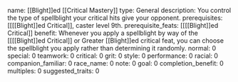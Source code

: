name: [[Blight]]ed [[Critical Mastery]]
type: General
description: You control the type of spellblight your critical hits give your opponent.
prerequisites: [[[[Blight]]ed Critical]], caster level 9th.
prerequisite_feats: [[[[Blight]]ed Critical]]
benefit: Whenever you apply a spellblight by way of the [[[[Blight]]ed Critical]] or Greater [[Blight]]ed critical feat, you can choose the spellblight you apply rather than determining it randomly.
normal: 0
special: 0
teamwork: 0
critical: 0
grit: 0
style: 0
performance: 0
racial: 0
companion_familiar: 0
race_name: 0
note: 0
goal: 0
completion_benefit: 0
multiples: 0
suggested_traits: 0
